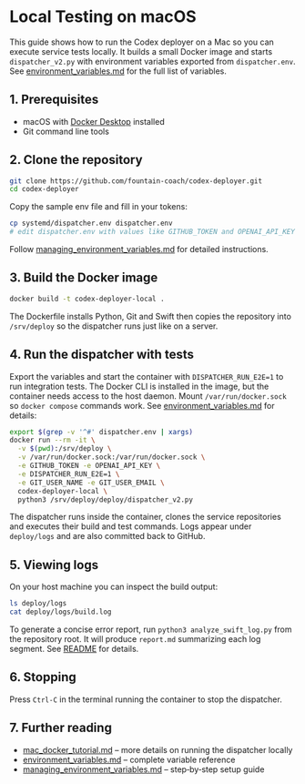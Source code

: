 # Local Testing on macOS

This guide shows how to run the Codex deployer on a Mac so you can execute service tests locally.
It builds a small Docker image and starts `dispatcher_v2.py` with environment variables exported from `dispatcher.env`.
See [environment_variables.md](environment_variables.md) for the full list of variables.

## 1. Prerequisites

- macOS with [Docker Desktop](https://www.docker.com/products/docker-desktop/) installed
- Git command line tools

## 2. Clone the repository

```bash
git clone https://github.com/fountain-coach/codex-deployer.git
cd codex-deployer
```

Copy the sample env file and fill in your tokens:

```bash
cp systemd/dispatcher.env dispatcher.env
# edit dispatcher.env with values like GITHUB_TOKEN and OPENAI_API_KEY
```

Follow [managing_environment_variables.md](managing_environment_variables.md) for detailed instructions.

## 3. Build the Docker image

```bash
docker build -t codex-deployer-local .
```

The Dockerfile installs Python, Git and Swift then copies the repository into `/srv/deploy` so the dispatcher runs just like on a server.

## 4. Run the dispatcher with tests
Export the variables and start the container with `DISPATCHER_RUN_E2E=1` to run integration tests. The Docker CLI is installed in the image, but the container needs access to the host daemon. Mount `/var/run/docker.sock` so `docker compose` commands work. See [environment_variables.md](environment_variables.md) for details:

```bash
export $(grep -v '^#' dispatcher.env | xargs)
docker run --rm -it \
  -v $(pwd):/srv/deploy \
  -v /var/run/docker.sock:/var/run/docker.sock \
  -e GITHUB_TOKEN -e OPENAI_API_KEY \
  -e DISPATCHER_RUN_E2E=1 \
  -e GIT_USER_NAME -e GIT_USER_EMAIL \
  codex-deployer-local \
  python3 /srv/deploy/deploy/dispatcher_v2.py
```

The dispatcher runs inside the container, clones the service repositories and executes their build and test commands. Logs appear under `deploy/logs` and are also committed back to GitHub.

## 5. Viewing logs

On your host machine you can inspect the build output:

```bash
ls deploy/logs
cat deploy/logs/build.log
```

To generate a concise error report, run `python3 analyze_swift_log.py` from the repository root. It will produce `report.md` summarizing each log segment. See [README](../README.md#analyzing-swift-logs) for details.

## 6. Stopping

Press `Ctrl-C` in the terminal running the container to stop the dispatcher.

## 7. Further reading

- [mac_docker_tutorial.md](mac_docker_tutorial.md) – more details on running the dispatcher locally
- [environment_variables.md](environment_variables.md) – complete variable reference
- [managing_environment_variables.md](managing_environment_variables.md) – step‑by‑step setup guide
